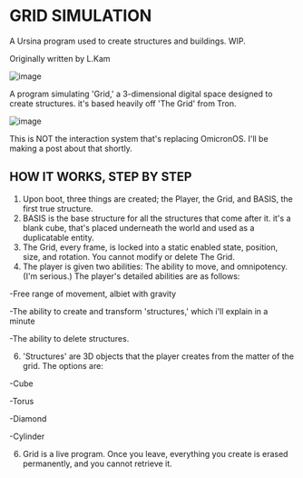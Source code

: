 # GRID SIMULATION
A Ursina program used to create structures and buildings. WIP.

Originally written by L.Kam

![image](https://github.com/AlotarioPersonal/3d-grid-simulation/assets/126506217/e8d0ec5a-e95e-4cb6-a945-88537e1d906a)


A program simulating 'Grid,' a 3-dimensional digital space designed to create structures. it's based heavily off
'The Grid' from Tron.

![image](https://github.com/AlotarioPersonal/3d-grid-simulation/assets/126506217/2d4bc7e5-beaa-448b-8192-794006cab6a3)


This is NOT the interaction system that's replacing OmicronOS. I'll be making a post about that shortly.

HOW IT WORKS, STEP BY STEP
----------
1. Upon boot, three things are created; the Player, the Grid, and BASIS, the first true structure.
2. BASIS is the base structure for all the structures that come after it. it's a blank cube, that's placed
underneath the world and used as a duplicatable entity.
3. The Grid, every frame, is locked into a static enabled state, position, size, and rotation. You cannot modify or delete The Grid.
4. The player is given two abilities: The ability to move, and omnipotency. (I'm serious.)
The player's detailed abilities are as follows:

-Free range of movement, albiet with gravity

-The ability to create and transform 'structures,' which i'll explain in a minute

-The ability to delete structures.

6. 'Structures' are 3D objects that the player creates from the matter of the grid. The options are:

-Cube

-Torus

-Diamond

-Cylinder

6. Grid is a live program. Once you leave, everything you create is erased permanently, and you cannot retrieve it.
